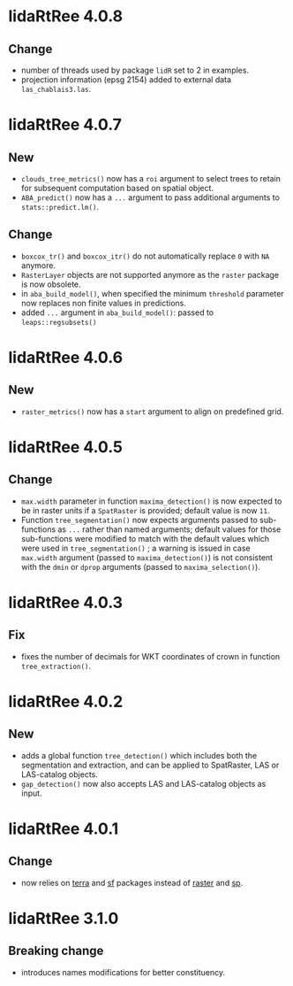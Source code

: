 # lidaRtRee 4.0.8

## Change

* number of threads used by package `lidR` set to 2 in examples.
* projection information (epsg 2154) added to external data `las_chablais3.las`.

# lidaRtRee 4.0.7

## New

* `clouds_tree_metrics()` now has a `roi` argument to select trees to retain for subsequent computation based on spatial object.
* `ABA_predict()` now has a `...` argument to pass additional arguments to `stats::predict.lm()`.

## Change

* `boxcox_tr()` and `boxcox_itr()` do not automatically replace `0` with `NA` anymore.
* `RasterLayer` objects are not supported anymore as the `raster` package is now obsolete.
* in `aba_build_model()`, when specified the minimum `threshold` parameter now replaces non finite values in predictions. 
* added `...` argument in `aba_build_model()`: passed to `leaps::regsubsets()`

# lidaRtRee 4.0.6

## New

* `raster_metrics()` now has a `start` argument to align on predefined grid.

# lidaRtRee 4.0.5

## Change

* `max.width` parameter in function `maxima_detection()` is now expected to be in raster units if a `SpatRaster` is provided; default value is now `11`.
* Function `tree_segmentation()` now expects arguments passed to sub-functions as `...` rather than named arguments; default values for those sub-functions were modified to match with the default values which were used in `tree_segmentation()` ; a warning is issued in case `max.width` argument (passed to `maxima_detection()`) is not consistent with the `dmin` or `dprop` arguments (passed to `maxima_selection()`).

# lidaRtRee 4.0.3

## Fix

* fixes the number of decimals for WKT coordinates of crown in function `tree_extraction()`.

# lidaRtRee 4.0.2

## New

* adds a global function `tree_detection()` which includes both the segmentation and extraction, and can be applied to SpatRaster, LAS or LAS-catalog objects.
* `gap_detection()` now also accepts LAS and LAS-catalog objects as input.

# lidaRtRee 4.0.1

## Change

* now relies on [terra](https://cran.r-project.org/package=terra) and [sf](https://cran.r-project.org/package=sf) packages instead of [raster](https://cran.r-project.org/package=raster) and [sp](https://cran.r-project.org/package=sp).

# lidaRtRee 3.1.0

## Breaking change

* introduces names modifications for better constituency.